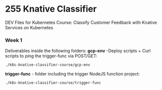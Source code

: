 # 255 Knative Classifier
DEV Files for Kubernetes Course: Classify Customer Feedback with Knative Services on Kubernetes


### Week 1
Deliverables inside the following folders:
**gcp-env** -Deploy scripts + Curl scripts to ping the trigger-func via POST/GET:

``
./k8s-knative-classifier-course/gcp-env
``


**trigger-func** - folder including the trigger NodeJS function project:

``
./k8s-knative-classifier-course/trigger-func
``